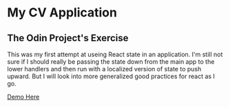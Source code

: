 # My CV Application
## The Odin Project's Exercise

This was my first attempt at useing React state in an application. I'm still not sure if I should really be passing the state down from the main app to the lower handlers and then run with a localized version of state to push upward. But I will look into more generalized good practices for react as I go.

[Demo Here](http://tanlaan.github.io/top_cv_application)